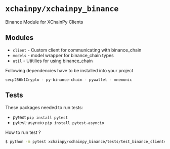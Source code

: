 # `xchainpy/xchainpy_binance`

Binance Module for XChainPy Clients

## Modules

- `client` - Custom client for communicating with binance_chain
- `models` - model wrapper for binance_chain types
- `util` - Utitilies for using binance_chain

Following dependencies have to be installed into your project

```
secp256k1Crypto - py-binance-chain - pywallet - mnemonic
```


## Tests

These packages needed to run tests:

- pytest `pip install pytest`
- pytest-asyncio `pip install pytest-asyncio`

How to run test ?

```bash
$ python -m pytest xchainpy/xchainpy_binance/tests/test_binance_clients.py
```

